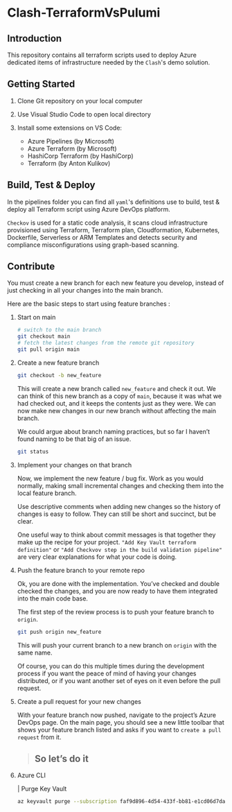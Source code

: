 # Clash-TerraformVsPulumi

## Introduction

This repository contains all terraform scripts used to deploy Azure dedicated items of infrastructure needed by the `Clash`'s demo solution.

## Getting Started

1. Clone Git repository on your local computer
2. Use Visual Studio Code to open local directory
3. Install some extensions on VS Code:

   - Azure Pipelines (by Microsoft)
   - Azure Terraform (by Microsoft)
   - HashiCorp Terraform (by HashiCorp)
   - Terraform (by Anton Kulikov)

## Build, Test & Deploy

In the pipelines folder you can find all `yaml`'s definitions use to build, test & deploy all Terraform script using Azure DevOps platform.

`Checkov` is used for a static code analysis, it scans cloud infrastructure provisioned using Terraform, Terraform plan, Cloudformation, Kubernetes, Dockerfile, Serverless or ARM Templates and detects security and compliance misconfigurations using graph-based scanning.

## Contribute

You must create a new branch for each new feature you develop, instead of just checking in all your changes into the main branch.

Here are the basic steps to start using feature branches :

1. Start on main

   ```bash
   # switch to the main branch
   git checkout main
   # fetch the latest changes from the remote git repository
   git pull origin main
   ```

2. Create a new feature branch

   ```bash
   git checkout -b new_feature
   ```

   This will create a new branch called `new_feature` and check it out. We can think of this new branch as a copy of `main`, because it was what we had checked out, and it keeps the contents just as they were. We can now make new changes in our new branch without affecting the main branch.

   We could argue about branch naming practices, but so far I haven’t found naming to be that big of an issue.

   ```bash
   git status
   ```

3. Implement your changes on that branch

   Now, we implement the new feature / bug fix. Work as you would normally, making small incremental changes and checking them into the local feature branch.

   Use descriptive comments when adding new changes so the history of changes is easy to follow. They can still be short and succinct, but be clear.

   One useful way to think about commit messages is that together they make up the recipe for your project. `"Add Key Vault terraform definition"` or `"Add Checkvov step in the build validation pipeline"` are very clear explanations for what your code is doing.

4. Push the feature branch to your remote repo

   Ok, you are done with the implementation. You’ve checked and double checked the changes, and you are now ready to have them integrated into the main code base.

   The first step of the review process is to push your feature branch to `origin`.

   ```bash
   git push origin new_feature
   ```

   This will push your current branch to a new branch on `origin` with the same name.

   Of course, you can do this multiple times during the development process if you want the peace of mind of having your changes distributed, or if you want another set of eyes on it even before the pull request.

5. Create a pull request for your new changes

   With your feature branch now pushed, navigate to the project’s Azure DevOps page. On the main page, you should see a new little toolbar that shows your feature branch listed and asks if you want to `create a pull request` from it.

   > ## So let’s do it

6. Azure CLI

   | Purge Key Vault

   ```bash
   az keyvault purge --subscription faf9d896-4d54-433f-bb81-e1cd06d7da7d -n kvclashdevwe
   ```
